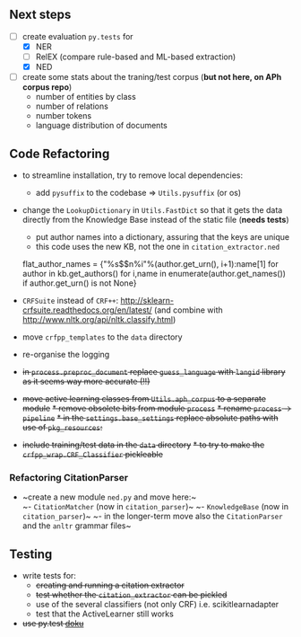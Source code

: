 ## Next steps

* [ ] create evaluation `py.tests` for
    - [x] NER
    - [ ] RelEX (compare rule-based and ML-based extraction)
    - [x] NED
* [ ] create some stats about the traning/test corpus (**but not here, on APh corpus repo**)
    - number of entities by class
    - number of relations
    - number tokens
    - language distribution of documents

## Code Refactoring

* to streamline installation, try to remove local dependencies:
	* add `pysuffix` to the codebase => `Utils.pysuffix` (or os)

* change the `LookupDictionary` in `Utils.FastDict` so that it gets the data directly from the Knowledge Base instead of the static file (**needs tests**)

    - put author names into a dictionary, assuring that the keys are unique
    - this code uses the new KB, not the one in `citation_extractor.ned`

    flat_author_names = {"%s$$n%i"%(author.get_urn(), i+1):name[1]
            for author in kb.get_authors()
                        for i,name in enumerate(author.get_names())  
                                            if author.get_urn() is not None}

* `CRFSuite` instead of `CRF++`: <http://sklearn-crfsuite.readthedocs.org/en/latest/> (and combine with <http://www.nltk.org/api/nltk.classify.html>)
* move `crfpp_templates` to the `data` directory
* re-organise the logging

* ~~in `process.preproc_document` replace `guess_language` with `langid` library as it seems way more accurate (!!)~~
* ~~move active learning classes from `Utils.aph_corpus` to a separate module~~
~~* remove obsolete bits from module `process`~~
~~* rename `process` -> `pipeline`~~
~~* in the `settings.base_settings` replace absolute paths with use of `pkg_resources`:~~
* ~~include training/test data in the `data` directory~~
~~* to try to make the `crfpp_wrap.CRF_Classifier` pickleable~~

### Refactoring CitationParser

* ~create a new module `ned.py` and move here:~  
    ~- `CitationMatcher` (now in `citation_parser`)~
    ~- `KnowledgeBase` (now in `citation_parser`)~
    ~- in the longer-term move also the `CitationParser` and the `anltr` grammar files~

## Testing


* write tests for:
    * ~~creating and running a citation extractor~~
    * ~~test whether the `citation_extractor` can be pickled~~
    * use of the several classifiers (not only CRF) i.e. scikitlearnadapter
    * test that the ActiveLearner still works
* ~~use py.test [doku](http://pytest.org/latest/pytest.pdf)~~
